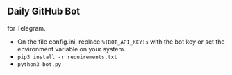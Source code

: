 ## Daily GitHub Bot
for Telegram.

- On the file config.ini, replace `%(BOT_API_KEY)s` with the bot key or set the environment variable on your system.
- `pip3 install -r requirements.txt`
- `python3 bot.py`
